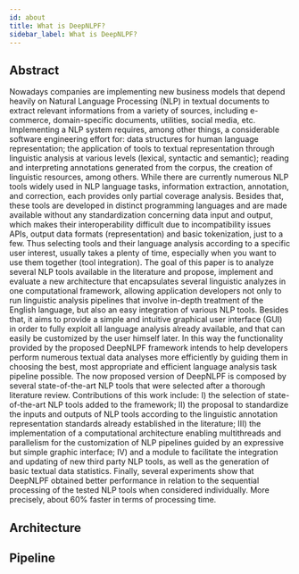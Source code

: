 ```yaml
---
id: about
title: What is DeepNLPF?
sidebar_label: What is DeepNLPF?
---
```


## Abstract
Nowadays companies are implementing new business models that depend heavily on Natural Language Processing (NLP) in textual documents to extract relevant informations from a variety of sources, including e-commerce, domain-specific documents, utilities, social media, etc. Implementing a NLP system requires, among other things, a considerable software engineering effort for: data structures for human language representation; the application of tools to textual representation through linguistic analysis at various levels (lexical, syntactic and semantic); reading and interpreting annotations generated from the corpus, the creation of linguistic resources, among others. While there are currently numerous NLP tools widely used in NLP language tasks, information extraction, annotation, and correction, each provides only partial coverage  analysis. Besides that, these tools are developed in distinct programming languages and are made available without any standardization concerning data input and output, which makes their interoperability difficult due to incompatibility issues APIs, output data formats (representation) and basic tokenization, just to a few. Thus selecting tools and their language analysis according to a specific user interest, usually takes a plenty of time, especially when you want to use them together (tool integration). The goal of this paper is to analyze several NLP tools available in the literature and propose, implement and evaluate a new architecture that encapsulates several linguistic analyzes in one computational framework, allowing application developers not only to run linguistic analysis pipelines that involve in-depth treatment of the English language, but also an easy integration of various NLP tools. Besides that, it aims to provide a simple and intuitive graphical user interface (GUI) in order to fully exploit all language analysis already available, and that can easily be customized by the user himself later. In this way the functionality provided by the proposed DeepNLPF framework intends to help developers perform numerous textual data analyses more efficiently by guiding them in choosing the best, most appropriate and efficient language analysis task pipeline possible. The now proposed version of DeepNLPF is composed by several state-of-the-art NLP tools that were selected after a thorough literature review. Contributions of this work include: I) the selection of state-of-the-art NLP tools added to the framework; II) the proposal to standardize the inputs and outputs of NLP tools according to the linguistic annotation representation standards already established in the literature; III) the implementation of a computational architecture enabling multithreads and parallelism for the customization of NLP pipelines guided by an expressive but simple graphic interface; IV) and a module to facilitate the integration and updating of new third party NLP tools, as well as the generation of basic textual data statistics. Finally, several experiments show that DeepNLPF obtained better performance in relation to the sequential processing of the tested NLP tools when considered individually. More precisely, about 60\% faster in terms of processing time.

## Architecture

## Pipeline


